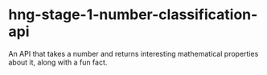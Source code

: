 # hng-stage-1-number-classification-api
An API that takes a number and returns interesting mathematical properties about it, along with a fun fact.
